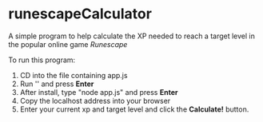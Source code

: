 # runescapeCalculator
A simple program to help calculate the XP needed to reach a target level in the popular online game *Runescape*

To run this program:

1. CD into the file containing app.js
2. Run '<npm install>' and press **Enter**
3. After install, type "node app.js" and press **Enter**
4. Copy the localhost address into your browser
5. Enter your current xp and target level and click the **Calculate!** button.

